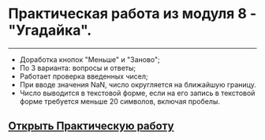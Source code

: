 # Практическая работа из модуля 8 - "Угадайка". 
---
* Доработка кнопок "Меньше" и "Заново";   
* По 3 варианта: вопросы и ответы;
* Работает проверка введенных чисел; 
* При вводе значения NaN, число  округляется на ближайшую границу.
* Число выводится в текстовой форме, если на его запись в текстовой форме требуется меньше 20 символов, включая пробелы.

## [Открыть Практическую работу](https://frnat.github.io/lesson_8/)